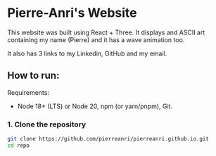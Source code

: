 # Pierre-Anri's Website

This website was built using React + Three. It displays and ASCII art containing my name (Pierre) and it has a wave animation too.

It also has 3 links to my Linkedin, GitHub and my email.

## How to run:

Requirements:
- Node 18+ (LTS) or Node 20, npm (or yarn/pnpm), Git.

### 1. Clone the repository

```bash
git clone https://github.com/pierreanri/pierreanri.github.io.git
cd repo
```
